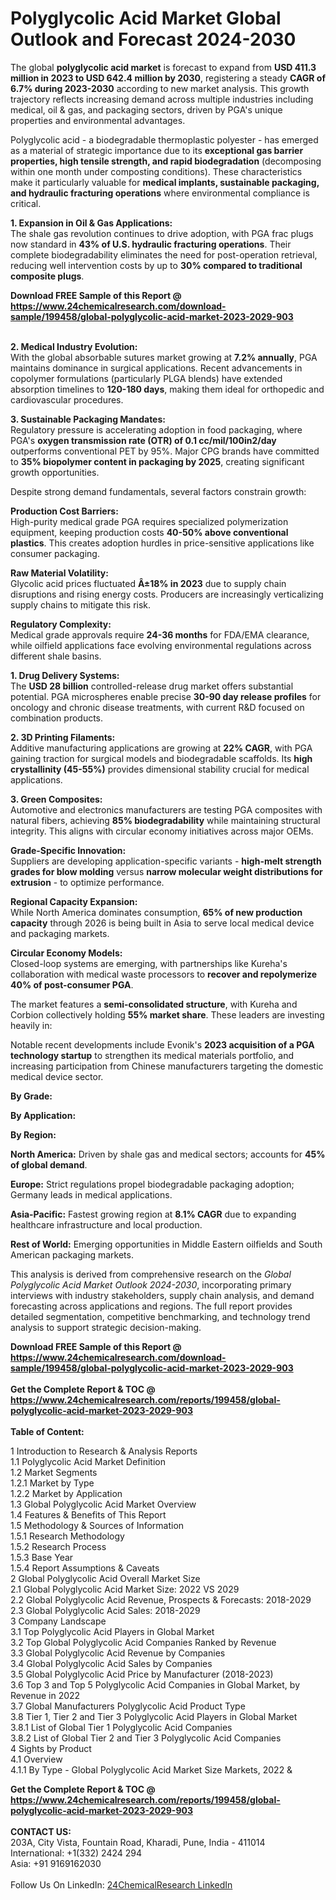 <h1>Polyglycolic Acid Market Global Outlook and Forecast 2024-2030</h1><p>The global <strong>polyglycolic acid market</strong> is forecast to expand from <strong>USD 411.3 million in 2023 to USD 642.4 million by 2030</strong>, registering a steady <strong>CAGR of 6.7% during 2023-2030</strong> according to new market analysis. This growth trajectory reflects increasing demand across multiple industries including medical, oil &amp; gas, and packaging sectors, driven by PGA's unique properties and environmental advantages.</p><p>Polyglycolic acid - a biodegradable thermoplastic polyester - has emerged as a material of strategic importance due to its <strong>exceptional gas barrier properties, high tensile strength, and rapid biodegradation</strong> (decomposing within one month under composting conditions). These characteristics make it particularly valuable for <strong>medical implants, sustainable packaging, and hydraulic fracturing operations</strong> where environmental compliance is critical.</p><p><strong>1. Expansion in Oil &amp; Gas Applications:</strong><br>
The shale gas revolution continues to drive adoption, with PGA frac plugs now standard in <strong>43% of U.S. hydraulic fracturing operations</strong>. Their complete biodegradability eliminates the need for post-operation retrieval, reducing well intervention costs by up to <strong>30% compared to traditional composite plugs</strong>.</p><div><b>Download FREE Sample of this Report @ 
            <a href="https://www.24chemicalresearch.com/download-sample/199458/global-polyglycolic-acid-market-2023-2029-903">
            https://www.24chemicalresearch.com/download-sample/199458/global-polyglycolic-acid-market-2023-2029-903</a></b></div><br><p><strong>2. Medical Industry Evolution:</strong><br>
With the global absorbable sutures market growing at <strong>7.2% annually</strong>, PGA maintains dominance in surgical applications. Recent advancements in copolymer formulations (particularly PLGA blends) have extended absorption timelines to <strong>120-180 days</strong>, making them ideal for orthopedic and cardiovascular procedures.</p><p><strong>3. Sustainable Packaging Mandates:</strong><br>
Regulatory pressure is accelerating adoption in food packaging, where PGA's <strong>oxygen transmission rate (OTR) of 0.1 cc/mil/100in2/day</strong> outperforms conventional PET by 95%. Major CPG brands have committed to <strong>35% biopolymer content in packaging by 2025</strong>, creating significant growth opportunities.</p><p>Despite strong demand fundamentals, several factors constrain growth:</p><p><strong>Production Cost Barriers:</strong><br>
	High-purity medical grade PGA requires specialized polymerization equipment, keeping production costs <strong>40-50% above conventional plastics</strong>. This creates adoption hurdles in price-sensitive applications like consumer packaging.</p><p><strong>Raw Material Volatility:</strong><br>
	Glycolic acid prices fluctuated <strong>Â±18% in 2023</strong> due to supply chain disruptions and rising energy costs. Producers are increasingly verticalizing supply chains to mitigate this risk.</p><p><strong>Regulatory Complexity:</strong><br>
	Medical grade approvals require <strong>24-36 months</strong> for FDA/EMA clearance, while oilfield applications face evolving environmental regulations across different shale basins.</p><p><strong>1. Drug Delivery Systems:</strong><br>
The <strong>USD 28 billion</strong> controlled-release drug market offers substantial potential. PGA microspheres enable precise <strong>30-90 day release profiles</strong> for oncology and chronic disease treatments, with current R&amp;D focused on combination products.</p><p><strong>2. 3D Printing Filaments:</strong><br>
Additive manufacturing applications are growing at <strong>22% CAGR</strong>, with PGA gaining traction for surgical models and biodegradable scaffolds. Its <strong>high crystallinity (45-55%)</strong> provides dimensional stability crucial for medical applications.</p><p><strong>3. Green Composites:</strong><br>
Automotive and electronics manufacturers are testing PGA composites with natural fibers, achieving <strong>85% biodegradability</strong> while maintaining structural integrity. This aligns with circular economy initiatives across major OEMs.</p><p><strong>Grade-Specific Innovation:</strong><br>
	Suppliers are developing application-specific variants - <strong>high-melt strength grades for blow molding</strong> versus <strong>narrow molecular weight distributions for extrusion</strong> - to optimize performance.</p><p><strong>Regional Capacity Expansion:</strong><br>
	While North America dominates consumption, <strong>65% of new production capacity</strong> through 2026 is being built in Asia to serve local medical device and packaging markets.</p><p><strong>Circular Economy Models:</strong><br>
	Closed-loop systems are emerging, with partnerships like Kureha's collaboration with medical waste processors to <strong>recover and repolymerize 40% of post-consumer PGA</strong>.</p><p>The market features a <strong>semi-consolidated structure</strong>, with Kureha and Corbion collectively holding <strong>55% market share</strong>. These leaders are investing heavily in:</p><p>Notable recent developments include Evonik's <strong>2023 acquisition of a PGA technology startup</strong> to strengthen its medical materials portfolio, and increasing participation from Chinese manufacturers targeting the domestic medical device sector.</p><p><strong>By Grade:</strong></p><p><strong>By Application:</strong></p><p><strong>By Region:</strong></p><p><strong>North America:</strong> Driven by shale gas and medical sectors; accounts for <strong>45% of global demand</strong>.</p><p><strong>Europe:</strong> Strict regulations propel biodegradable packaging adoption; Germany leads in medical applications.</p><p><strong>Asia-Pacific:</strong> Fastest growing region at <strong>8.1% CAGR</strong> due to expanding healthcare infrastructure and local production.</p><p><strong>Rest of World:</strong> Emerging opportunities in Middle Eastern oilfields and South American packaging markets.</p><p>This analysis is derived from comprehensive research on the <em>Global Polyglycolic Acid Market Outlook 2024-2030</em>, incorporating primary interviews with industry stakeholders, supply chain analysis, and demand forecasting across applications and regions. The full report provides detailed segmentation, competitive benchmarking, and technology trend analysis to support strategic decision-making.</p><div><b>Download FREE Sample of this Report @ 
            <a href="https://www.24chemicalresearch.com/download-sample/199458/global-polyglycolic-acid-market-2023-2029-903">
            https://www.24chemicalresearch.com/download-sample/199458/global-polyglycolic-acid-market-2023-2029-903</a></b></div><br><div><b>Get the Complete Report & TOC @ 
            <a href="https://www.24chemicalresearch.com/reports/199458/global-polyglycolic-acid-market-2023-2029-903">
            https://www.24chemicalresearch.com/reports/199458/global-polyglycolic-acid-market-2023-2029-903</a></b></div><br>
            <b>Table of Content:</b><p>1 Introduction to Research & Analysis Reports<br />
    1.1 Polyglycolic Acid Market Definition<br />
    1.2 Market Segments<br />
        1.2.1 Market by Type<br />
        1.2.2 Market by Application<br />
    1.3 Global Polyglycolic Acid Market Overview<br />
    1.4 Features & Benefits of This Report<br />
    1.5 Methodology & Sources of Information<br />
        1.5.1 Research Methodology<br />
        1.5.2 Research Process<br />
        1.5.3 Base Year<br />
        1.5.4 Report Assumptions & Caveats<br />
2 Global Polyglycolic Acid Overall Market Size<br />
    2.1 Global Polyglycolic Acid Market Size: 2022 VS 2029<br />
    2.2 Global Polyglycolic Acid Revenue, Prospects & Forecasts: 2018-2029<br />
    2.3 Global Polyglycolic Acid Sales: 2018-2029<br />
3 Company Landscape<br />
    3.1 Top Polyglycolic Acid Players in Global Market<br />
    3.2 Top Global Polyglycolic Acid Companies Ranked by Revenue<br />
    3.3 Global Polyglycolic Acid Revenue by Companies<br />
    3.4 Global Polyglycolic Acid Sales by Companies<br />
    3.5 Global Polyglycolic Acid Price by Manufacturer (2018-2023)<br />
    3.6 Top 3 and Top 5 Polyglycolic Acid Companies in Global Market, by Revenue in 2022<br />
    3.7 Global Manufacturers Polyglycolic Acid Product Type<br />
    3.8 Tier 1, Tier 2 and Tier 3 Polyglycolic Acid Players in Global Market<br />
        3.8.1 List of Global Tier 1 Polyglycolic Acid Companies<br />
        3.8.2 List of Global Tier 2 and Tier 3 Polyglycolic Acid Companies<br />
4 Sights by Product<br />
    4.1 Overview<br />
        4.1.1 By Type - Global Polyglycolic Acid Market Size Markets, 2022 &</p><div><b>Get the Complete Report & TOC @ 
            <a href="https://www.24chemicalresearch.com/reports/199458/global-polyglycolic-acid-market-2023-2029-903">
            https://www.24chemicalresearch.com/reports/199458/global-polyglycolic-acid-market-2023-2029-903</a></b></div><br><b>CONTACT US:</b><br>
            203A, City Vista, Fountain Road, Kharadi, Pune, India - 411014<br>
            International: +1(332) 2424 294<br>
            Asia: +91 9169162030 <br><br>
            Follow Us On LinkedIn: <a href="https://www.linkedin.com/company/24chemicalresearch/">24ChemicalResearch LinkedIn</a>